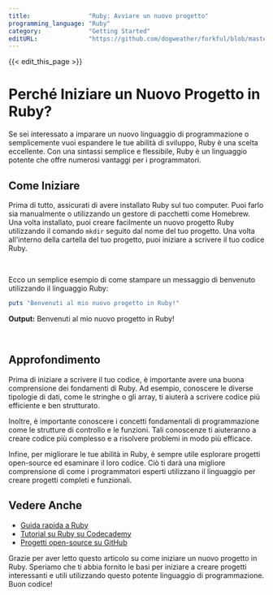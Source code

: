 ```yaml
---
title:                "Ruby: Avviare un nuovo progetto"
programming_language: "Ruby"
category:             "Getting Started"
editURL:              "https://github.com/dogweather/forkful/blob/master/content/it/ruby/starting-a-new-project.md"
---
```


{{< edit_this_page >}}

# Perché Iniziare un Nuovo Progetto in Ruby?

Se sei interessato a imparare un nuovo linguaggio di programmazione o semplicemente vuoi espandere le tue abilità di sviluppo, Ruby è una scelta eccellente. Con una sintassi semplice e flessibile, Ruby è un linguaggio potente che offre numerosi vantaggi per i programmatori.

## Come Iniziare

Prima di tutto, assicurati di avere installato Ruby sul tuo computer. Puoi farlo sia manualmente o utilizzando un gestore di pacchetti come Homebrew. Una volta installato, puoi creare facilmente un nuovo progetto Ruby utilizzando il comando `mkdir` seguito dal nome del tuo progetto. Una volta all'interno della cartella del tuo progetto, puoi iniziare a scrivere il tuo codice Ruby.

<br />

Ecco un semplice esempio di come stampare un messaggio di benvenuto utilizzando il linguaggio Ruby:

```Ruby
puts "Benvenuti al mio nuovo progetto in Ruby!"
```
<b>Output:</b> Benvenuti al mio nuovo progetto in Ruby!

<br />

## Approfondimento

Prima di iniziare a scrivere il tuo codice, è importante avere una buona comprensione dei fondamenti di Ruby. Ad esempio, conoscere le diverse tipologie di dati, come le stringhe o gli array, ti aiuterà a scrivere codice più efficiente e ben strutturato.

Inoltre, è importante conoscere i concetti fondamentali di programmazione come le strutture di controllo e le funzioni. Tali conoscenze ti aiuteranno a creare codice più complesso e a risolvere problemi in modo più efficace.

Infine, per migliorare le tue abilità in Ruby, è sempre utile esplorare progetti open-source ed esaminare il loro codice. Ciò ti darà una migliore comprensione di come i programmatori esperti utilizzano il linguaggio per creare progetti completi e funzionali.

## Vedere Anche

- [Guida rapida a Ruby](https://www.ruby-lang.org/it/documentation/quickstart/)
- [Tutorial su Ruby su Codecademy](https://www.codecademy.com/learn/learn-ruby)
- [Progetti open-source su GitHub](https://github.com/trending/ruby)

Grazie per aver letto questo articolo su come iniziare un nuovo progetto in Ruby. Speriamo che ti abbia fornito le basi per iniziare a creare progetti interessanti e utili utilizzando questo potente linguaggio di programmazione. Buon codice!